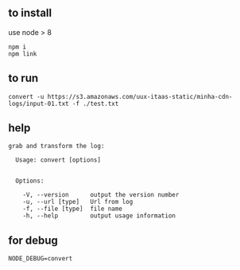 to install
---

use node > 8

```
npm i
npm link
```

to run
---

```
convert -u https://s3.amazonaws.com/uux-itaas-static/minha-cdn-logs/input-01.txt -f ./test.txt
```

help
---

```
grab and transform the log:

  Usage: convert [options]


  Options:

    -V, --version      output the version number
    -u, --url [type]   Url from log
    -f, --file [type]  file name
    -h, --help         output usage information

```

for debug
---

```
NODE_DEBUG=convert
```
